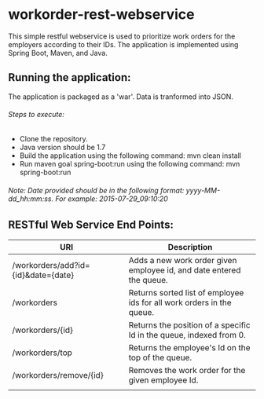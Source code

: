 # workorder-rest-webservice
This simple restful webservice is used to prioritize work orders for the employers according to their IDs.
The application is implemented using Spring Boot, Maven, and Java.

## Running the application:
The application is packaged as a 'war'. Data is tranformed into JSON.
###### Steps to execute:
- Clone the repository.
- Java version should be 1.7
- Build the application using the following command: mvn clean install
- Run maven goal spring-boot:run using the following command: mvn spring-boot:run

###### Note: Date provided should be in the following format: yyyy-MM-dd_hh:mm:ss. For example: 2015-07-29_09:10:20

## RESTful Web Service End Points:
|              URI                   |                               Description                               |
|------------------------------------|-------------------------------------------------------------------------|
|/workorders/add?id={id}&date={date} | Adds a new work order given employee id, and date entered the queue.    |
|/workorders                         | Returns sorted list of employee ids for all work orders in the queue.   |
|/workorders/{id}                    | Returns the position of a specific Id in the queue, indexed from 0.     |
|/workorders/top                     | Returns the employee's Id on the top of the queue.                      |
|/workorders/remove/{id}             | Removes the work order for the given employee Id.                       | |/workorders/averagetime?date={date} | Returns average wait time by all work orders in the queue.              |
|                                    |                                                                         |


